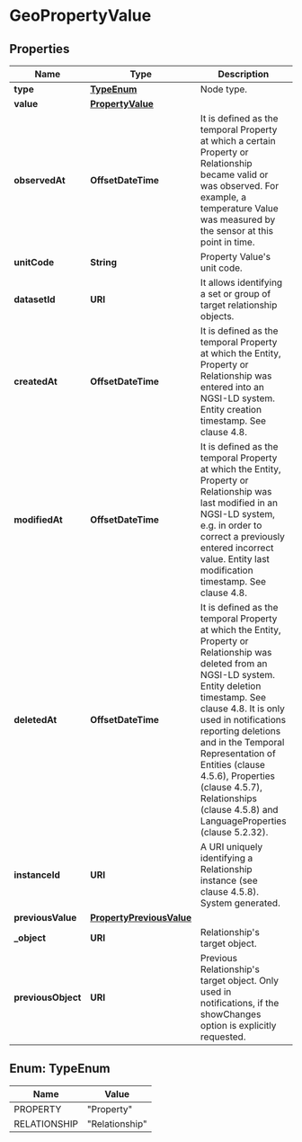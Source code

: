 

# GeoPropertyValue


## Properties

| Name | Type | Description | Notes |
|------------ | ------------- | ------------- | -------------|
|**type** | [**TypeEnum**](#TypeEnum) | Node type.  |  [optional] |
|**value** | [**PropertyValue**](PropertyValue.md) |  |  [optional] |
|**observedAt** | **OffsetDateTime** | It is defined as the temporal Property at which a certain Property or Relationship became valid or was observed. For example, a temperature Value was measured by the sensor at this point in time.  |  [optional] |
|**unitCode** | **String** | Property Value&#39;s unit code.  |  [optional] |
|**datasetId** | **URI** | It allows identifying a set or group of target relationship objects.  |  [optional] |
|**createdAt** | **OffsetDateTime** | It is defined as the temporal Property at which the Entity, Property or Relationship was entered into an NGSI-LD system.  Entity creation timestamp. See clause 4.8.  |  [optional] |
|**modifiedAt** | **OffsetDateTime** | It is defined as the temporal Property at which the Entity, Property or Relationship was last modified in an NGSI-LD system, e.g. in order to correct a previously entered incorrect value.  Entity last modification timestamp. See clause 4.8.  |  [optional] |
|**deletedAt** | **OffsetDateTime** | It is defined as the temporal Property at which the Entity, Property or Relationship was deleted from an NGSI-LD system.  Entity deletion timestamp. See clause 4.8. It is only used in notifications reporting deletions and in the Temporal Representation of Entities (clause 4.5.6), Properties (clause 4.5.7), Relationships (clause 4.5.8) and LanguageProperties (clause 5.2.32).  |  [optional] |
|**instanceId** | **URI** | A URI uniquely identifying a Relationship instance (see clause 4.5.8). System generated.  |  [optional] [readonly] |
|**previousValue** | [**PropertyPreviousValue**](PropertyPreviousValue.md) |  |  [optional] |
|**_object** | **URI** | Relationship&#39;s target object.  |  [optional] |
|**previousObject** | **URI** | Previous Relationship&#39;s target object. Only used in notifications, if the showChanges  option is explicitly requested.  |  [optional] [readonly] |



## Enum: TypeEnum

| Name | Value |
|---- | -----|
| PROPERTY | &quot;Property&quot; |
| RELATIONSHIP | &quot;Relationship&quot; |



